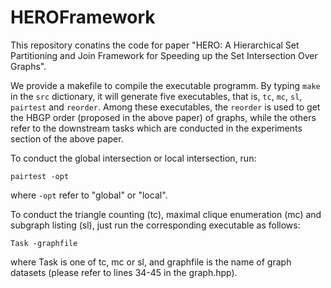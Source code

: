 # HEROFramework
This repository conatins the code for paper "HERO: A Hierarchical Set Partitioning and Join Framework for Speeding up the Set Intersection Over Graphs".

We provide a makefile to compile the executable programm. By typing ```make``` in the ```src``` dictionary, it will generate five executables, that is, ```tc```, ```mc```, ```sl```, ```pairtest``` and ```reorder```. Among these executables, the ```reorder``` is used to get the HBGP order (proposed in the above paper) of graphs, while the others refer to the downstream tasks which are conducted in the experiments section of the above paper.

To conduct the global intersection or local intersection, run:
```
pairtest -opt
```
where ```-opt``` refer to "global" or "local".

To conduct the triangle counting (tc), maximal clique enumeration (mc) and subgraph listing (sl), just run the corresponding executable as follows:
```
Task -graphfile
```
where Task is one of tc, mc or sl, and graphfile is the name of graph datasets (please refer to lines 34-45 in the graph.hpp).

